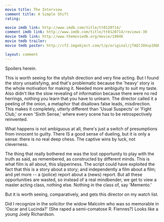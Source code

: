 ```yaml
---
movie title: The Interview
comment title: A Simple Shift
rating: 

movie imdb link: http://www.imdb.com/title/tt0120714/
comment imdb link: http://www.imdb.com/title/tt0120714/reviews-30
movie tmdb link: http://www.themoviedb.org/movie/19846
movie tmdb trailer: 
movie tmdb poster: http://cf2.imgobject.com/t/p/original/jTAQlJOXvp1ROQx8Axe6sF2EOvA.jpg

layout: comment
---
```


Spoilers herein.

This is worth seeing for the stylish direction and very fine acting. But I found the story unsatisfying, and that's problematic because the 'heavy' story is the whole motivation for making it. Needed more ambiguity to suit my taste. Also didn't like the slow revealing of information because there were no red herrings, nothing you learn that you have to unlearn. The director called it a peeling of the onion, a metaphor that disallows false leads, misdirection. This makes it completely, utterly different than 'Usual Suspects' or 'Fight Club,' or even 'Sixth Sense,' where every scene has to be retrospectively reinvented.

What happens is not ambiguous at all, there's just a switch of presumptions from innocent to guilty. There IS a good sense of dueling, but it is only a sense: there is no real deep chess. The captive wins by luck, not cleverness.

The thing that really bothered me was the lost opportunity to play with the truth as said, as remembered, as constructed by different minds. This is what film is all about, this slipperiness. The script could have exploited the fact that this is a story about a story; and independently a film about a film; and yet more -- a (police) report about a (news) report. But all these opportunities are wasted, so instead of a real mindbender, we get to view a master acting class, nothing else. Nothing in the class of, say 'Memento.'

But it is worth seeing, comparatively, and gets this director on my watch list.

Did I recognize in the solicitor the widow Malcolm who was so memorable in 'Oscar and Lucinda?' (She raped a semi-comatose R. Fiennes?) Looks like a young Joely Richardson.